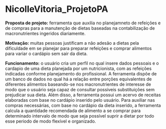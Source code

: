 # NicolleVitoria_ProjetoPA
**Proposta de projeto:** ferramenta que auxilia no planejamneto de refeições e de compras para a manutenção de dietas baseadas na contabilização de macronutrientes ingeridos diariamente. 

**Motivação:** muitas pessoas justificam a não adesão a dietas pela dificuldade em se planejar para preparar refeições e comprar alimentos para variar o cardápio sem sair da dieta.

**Funcionamento:** o usuário cria um perfil no qual insere dados pessoais e o cardapio de uma dieta planejada por um nutricionista, com as refeições indicadas conforme planejamento do profissional. A ferramenta dispõe de um banco de dados no qual há a relação entre porções equivalentes de diferentes alimentos baseando-se nos macronutrientes de interesse de modo que o usuário seja capaz de consultar possíveis substituições sem prejudicar sua dieta. Além disso, a ferramenta possui um acervo de receitas elaboradas com base no cardápio inserido pelo usuário. Para auxiliar nas compras necessárias, com base no cardápio da dieta inserido, a ferramenta calcula a quantidade recomendada de alimento a se comprar para determinado intervalo de modo que seja possível suprir a dietar por todo esse periodo de modo flexível e organizado.
